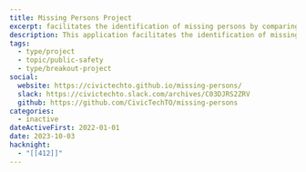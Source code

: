```yaml
---
title: Missing Persons Project
excerpt: facilitates the identification of missing persons by comparing physical characteristics and personal information with unidentified remains.
description: This application facilitates the identification of missing persons by comparing physical characteristics and personal information with unidentified remains. This application streamlines the identification process, reducing manual cross-referencing and time-consuming searches.
tags:
  - type/project
  - topic/public-safety
  - type/breakout-project
social:
  website: https://civictechto.github.io/missing-persons/
  slack: https://civictechto.slack.com/archives/C03DJRS2ZRV
  github: https://github.com/CivicTechTO/missing-persons
categories:
  - inactive
dateActiveFirst: 2022-01-01
date: 2023-10-03
hacknight:
  - "[[412]]"
---
```

